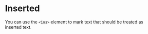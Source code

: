 # Inserted

You can use the ```<ins>``` element to mark text that should be treated as inserted text.
